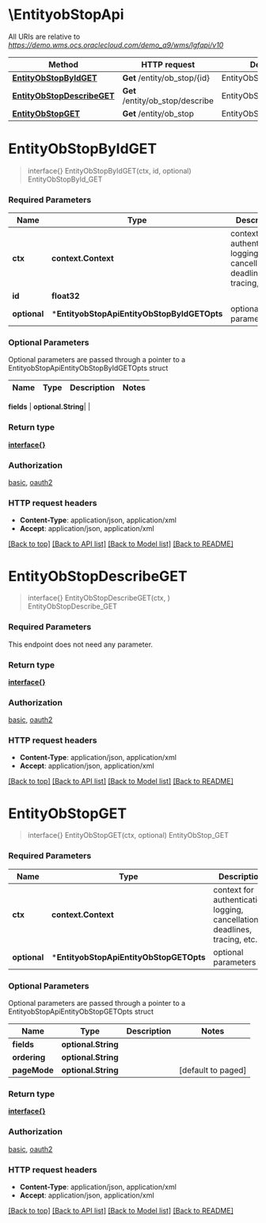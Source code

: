 # \EntityobStopApi

All URIs are relative to *https://demo.wms.ocs.oraclecloud.com/demo_a9/wms/lgfapi/v10*

Method | HTTP request | Description
------------- | ------------- | -------------
[**EntityObStopByIdGET**](EntityobStopApi.md#EntityObStopByIdGET) | **Get** /entity/ob_stop/{id} | EntityObStopById_GET
[**EntityObStopDescribeGET**](EntityobStopApi.md#EntityObStopDescribeGET) | **Get** /entity/ob_stop/describe | EntityObStopDescribe_GET
[**EntityObStopGET**](EntityobStopApi.md#EntityObStopGET) | **Get** /entity/ob_stop | EntityObStop_GET


# **EntityObStopByIdGET**
> interface{} EntityObStopByIdGET(ctx, id, optional)
EntityObStopById_GET



### Required Parameters

Name | Type | Description  | Notes
------------- | ------------- | ------------- | -------------
 **ctx** | **context.Context** | context for authentication, logging, cancellation, deadlines, tracing, etc.
  **id** | **float32**|  | 
 **optional** | ***EntityobStopApiEntityObStopByIdGETOpts** | optional parameters | nil if no parameters

### Optional Parameters
Optional parameters are passed through a pointer to a EntityobStopApiEntityObStopByIdGETOpts struct

Name | Type | Description  | Notes
------------- | ------------- | ------------- | -------------

 **fields** | **optional.String**|  | 

### Return type

[**interface{}**](interface{}.md)

### Authorization

[basic](../README.md#basic), [oauth2](../README.md#oauth2)

### HTTP request headers

 - **Content-Type**: application/json, application/xml
 - **Accept**: application/json, application/xml

[[Back to top]](#) [[Back to API list]](../README.md#documentation-for-api-endpoints) [[Back to Model list]](../README.md#documentation-for-models) [[Back to README]](../README.md)

# **EntityObStopDescribeGET**
> interface{} EntityObStopDescribeGET(ctx, )
EntityObStopDescribe_GET



### Required Parameters
This endpoint does not need any parameter.

### Return type

[**interface{}**](interface{}.md)

### Authorization

[basic](../README.md#basic), [oauth2](../README.md#oauth2)

### HTTP request headers

 - **Content-Type**: application/json, application/xml
 - **Accept**: application/json, application/xml

[[Back to top]](#) [[Back to API list]](../README.md#documentation-for-api-endpoints) [[Back to Model list]](../README.md#documentation-for-models) [[Back to README]](../README.md)

# **EntityObStopGET**
> interface{} EntityObStopGET(ctx, optional)
EntityObStop_GET



### Required Parameters

Name | Type | Description  | Notes
------------- | ------------- | ------------- | -------------
 **ctx** | **context.Context** | context for authentication, logging, cancellation, deadlines, tracing, etc.
 **optional** | ***EntityobStopApiEntityObStopGETOpts** | optional parameters | nil if no parameters

### Optional Parameters
Optional parameters are passed through a pointer to a EntityobStopApiEntityObStopGETOpts struct

Name | Type | Description  | Notes
------------- | ------------- | ------------- | -------------
 **fields** | **optional.String**|  | 
 **ordering** | **optional.String**|  | 
 **pageMode** | **optional.String**|  | [default to paged]

### Return type

[**interface{}**](interface{}.md)

### Authorization

[basic](../README.md#basic), [oauth2](../README.md#oauth2)

### HTTP request headers

 - **Content-Type**: application/json, application/xml
 - **Accept**: application/json, application/xml

[[Back to top]](#) [[Back to API list]](../README.md#documentation-for-api-endpoints) [[Back to Model list]](../README.md#documentation-for-models) [[Back to README]](../README.md)

